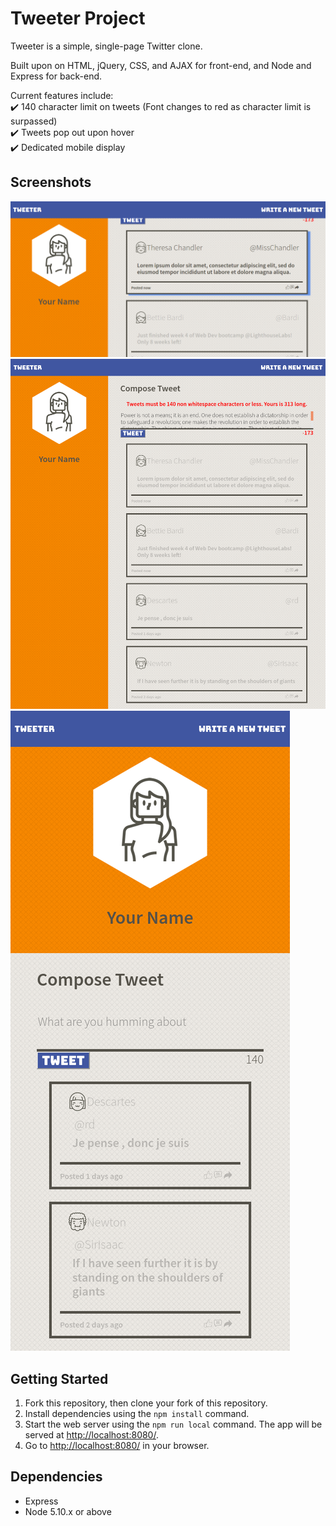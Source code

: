 # Tweeter Project

Tweeter is a simple, single-page Twitter clone.

Built upon on HTML, jQuery, CSS, and AJAX for front-end, and Node and Express for back-end. 

Current features include:  
:heavy_check_mark: 140 character limit on tweets (Font changes to red as character limit is surpassed)  
:heavy_check_mark: Tweets pop out upon hover  
:heavy_check_mark: Dedicated mobile display  



## Screenshots
![Screenshot of Tweets with hover effect](https://raw.githubusercontent.com/mwkho/tweeter/master/docs/hover.png)
![Screenshot of over limit text with error](https://raw.githubusercontent.com/mwkho/tweeter/master/docs/error-tweet.png)
![Screenshot of mobile display](https://raw.githubusercontent.com/mwkho/tweeter/master/docs/mobile-display.png)

## Getting Started

1. Fork this repository, then clone your fork of this repository.
2. Install dependencies using the `npm install` command.
3. Start the web server using the `npm run local` command. The app will be served at <http://localhost:8080/>.
4. Go to <http://localhost:8080/> in your browser.

## Dependencies

- Express
- Node 5.10.x or above
